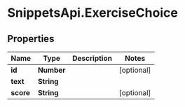 # SnippetsApi.ExerciseChoice

## Properties
Name | Type | Description | Notes
------------ | ------------- | ------------- | -------------
**id** | **Number** |  | [optional] 
**text** | **String** |  | 
**score** | **String** |  | [optional] 



